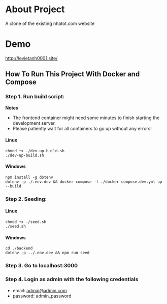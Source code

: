 
# About Project

A clone of the existing nhatot.com website

# Demo 

http://levietanh0001.site/


## How To Run This Project With Docker and Compose

### Step 1. Run build script:

**Notes** 
- The frontend container might need some minutes to finish starting the development server.
- Please patiently wait for all containers to go up without any errors!

#### Linux

```
chmod +x ./dev-up-build.sh
./dev-up-build.sh
```

#### Windows

```
npm install -g dotenv
dotenv -p ./.env.dev && docker compose -f ./docker-compose.dev.yml up --build
```

### Step 2. Seeding:

#### Linux

```
chmod +x ./seed.sh
./seed.sh
```

#### Windows

```
cd ./backend
dotenv -p ../.env.dev && npm run seed
```

### Step 3. Go to localhost:3000

### Step 4. Login as admin with the following credentials
- email: admin@admin.com
- password: admin_password